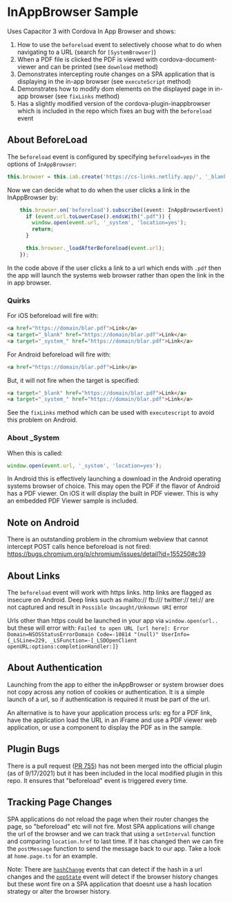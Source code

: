 # InAppBrowser Sample
Uses Capacitor 3 with Cordova In App Browser and shows:

1. How to use the `beforeload` event to selectively choose what to do when navigating to a URL (search for `[SystemBrowser]`)
2. When a PDF file is clicked the PDF is viewed with cordova-document-viewer and can be printed (see `download` method)
3. Demonstrates intercepting route changes on a SPA application that is displaying in the in-app browser (see `executeScript` method)
4. Demonstrates how to modify dom elements on the displayed page in in-app browser (see `fixLinks` method)
5. Has a slightly modified version of the cordova-plugin-inappbrowser which is included in the repo which fixes an bug with the `beforeload` event

## About BeforeLoad
The `beforeload` event is configured by specifying `beforeload=yes` in the options of `InAppBrowser`:
```typescript
this.browser = this.iab.create('https://cs-links.netlify.app/', '_blank', 'location=no,beforeload=yes');
```

Now we can decide what to do when the user clicks a link in the InAppBrowser by:
```typescript
    this.browser.on('beforeload').subscribe((event: InAppBrowserEvent) => {
      if (event.url.toLowerCase().endsWith(".pdf")) {
        window.open(event.url, '_system', 'location=yes');
        return;
      }

      this.browser._loadAfterBeforeload(event.url);
    });
```

In the code above if the user clicks a link to a url which ends with `.pdf` then the app will launch the systems web browser rather than open the link in the in app browser.

### Quirks
For iOS beforeload will fire with:
```html
<a href="https://domain/blar.pdf">Link</a>
<a target="_blank" href="https://domain/blar.pdf">Link</a>
<a target="_system_" href="https://domain/blar.pdf">Link</a>
```

For Android beforeload will fire with:
```html
<a href="https://domain/blar.pdf">Link</a>
```

But, it will not fire when the target is specified:
```html
<a target="_blank" href="https://domain/blar.pdf">Link</a>
<a target="_system_" href="https://domain/blar.pdf">Link</a>
```

See the `fixLinks` method which can be used with `executescript` to avoid this problem on Android.

### About _System
When this is called:
```typescript
window.open(event.url, '_system', 'location=yes');
```
In Android this is effectively launching a download in the Android operating systems browser of choice. This may open the PDF if the flavor of Android has a PDF viewer. On iOS it will display the built in PDF viewer. This is why an embedded PDF Viewer sample is included.

## Note on Android
There is an outstanding problem in the chromium webview that cannot intercept POST calls hence beforeload is not fired:
https://bugs.chromium.org/p/chromium/issues/detail?id=155250#c39

## About Links
The `beforeload` event will work with https links. http links are flagged as insecure on Android.
Deep links such as mailto:// fb:/// twitter:// tel:// are not captured and result in `Possible Uncaught/Unknown URI` error

Urls other than https could be launched in your app via `window.open(url..` but these will error with:
`Failed to open URL [url here]: Error Domain=NSOSStatusErrorDomain Code=-10814 "(null)" UserInfo={_LSLine=229, _LSFunction=-[_LSDOpenClient openURL:options:completionHandler:]}`

## About Authentication
Launching from the app to either the inAppBrowser or system browser does not copy across any notion of cookies or authentication. It is a simple launch of a url, so if authentication is required it must be part of the url.

An alternative is to have your application process urls: eg for a PDF link, have the application load the URL in an iFrame and use a PDF viewer web application, or use a component to display the PDF as in the sample.

## Plugin Bugs
There is a pull request ([PR 755](https://github.com/apache/cordova-plugin-inappbrowser/pull/755)) has not been merged into the official plugin (as of 9/17/2021) but it has been included in the local modified plugin in this repo. It ensures that "beforeload" event is triggered every time.

## Tracking Page Changes
SPA applications do not reload the page when their router changes the page, so "beforeload" etc will not fire. Most SPA applications will change the url of the browser and we can track that using a `setInterval` function and comparing `location.href` to last time. If it has changed then we can fire the `postMessage` function to send the message back to our app. Take a look at `home.page.ts` for an example.

Note: There are [`hashChange`](https://developer.mozilla.org/en-US/docs/Web/API/Window/hashchange_event) events that can detect if the hash in a url changes and the [`popState`](https://developer.mozilla.org/en-US/docs/Web/API/Window/popstate_event) event will detect if the browser history changes but these wont fire on a SPA application that doesnt use a hash location strategy or alter the browser history.
